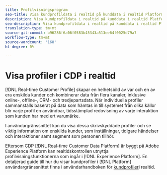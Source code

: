 ```yaml
---
title: Profilvisningsprogram
seo-title: Visa kundprofildata i realtid på kunddata i realtid Platform
description: Visa kundprofildata i realtid på kunddata i realtid Platform
seo-description: Visa kundprofildata i realtid på kunddata i realtid Platform
translation-type: tm+mt
source-git-commit: b96286f6a06f0583b45343a513ee64f0025d79a7
workflow-type: tm+mt
source-wordcount: '168'
ht-degree: 0%

---
```



# Visa profiler i CDP i realtid

[!DNL Real-time Customer Profile] skapar en helhetsbild av var och en av era enskilda kunder och kombinerar data från flera kanaler, inklusive online-, offline-, CRM- och tredjepartsdata. När individuella profiler sammanställs baserat på data som hämtas in till systemet från olika källor blir varje profil en användbar, tidsstämplad redovisning av varje interaktion som kunden har med ert varumärke.

I användargränssnittet kan du visa dessa skrivskyddade profiler och se viktig information om enskilda kunder, som inställningar, tidigare händelser och interaktioner samt segment som personen tillhör.

Eftersom CDP [!DNL Real-time Customer Data Platform] är byggt på Adobe Experience Platform kan realtidskontrollen utnyttja profilvisningsfunktionerna som ingår i [!DNL Experience Platform]. En detaljerad guide till hur du visar kundprofiler i [!DNL Platform] användargränssnittet finns i användarhandboken för [kundprofiler](../../profile/ui/user-guide.md)i realtid.
